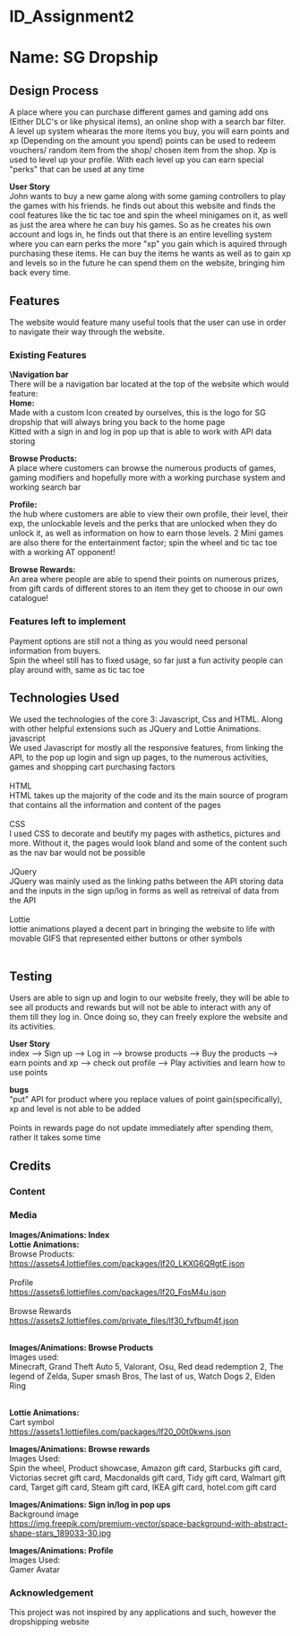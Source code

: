 # ID_Assignment2
# Name: SG Dropship

## Design Process<br>
A place where you can purchase different games and gaming add ons (Either DLC's or like physical items), 
an online shop with a search bar filter.
A level up system whearas the more items you buy, you will earn points and xp (Depending on the amount you spend)
points can be used to redeem vouchers/ random item from the shop/ chosen item from the shop. Xp is used to level
up your profile. With each level up you can earn special "perks" that can
be used at any time

**User Story**<br>
John wants to buy a new game along with some gaming controllers to play the games with his friends. he finds out about this website and finds the cool features like the tic tac toe and spin the wheel minigames on it, as well as just the area where he can buy his games. So as he creates his own account and logs in, he finds out that there is an entire levelling system where you can earn perks the more "xp" you gain which is aquired through purchasing these items. He can buy the items he wants as well as to gain xp and levels so in the future he can spend them on the website, bringing him back every time.

## Features
The website would feature many useful tools that the user can use in order to navigate their way through the website. <br>

### Existing Features
**\\Navigation bar** <br>
There will be a navigation bar located at the top of the website which would feature:<br>
**Home:** <br>
Made with a custom Icon created by ourselves, this is the logo for SG dropship that will always bring you back to the home page<br>
Kitted with a sign in and log in pop up that is able to work with API data storing<br>

**Browse Products:** <br>
A place where customers can browse the numerous products of games, gaming modifiers and hopefully more with a working purchase system and working search bar<br>

**Profile:** <br>
the hub where customers are able to view their own profile, their level, their exp, the unlockable levels and the perks that are unlocked when they do unlock it, as well as information on how to earn those levels. 2 Mini games are also there for the entertainment factor; spin the wheel and tic tac toe with a working AT opponent!<br>

**Browse Rewards:** <br>
An area where people are able to spend their points on numerous prizes, from gift cards of different stores to an item they get to choose in our own catalogue!<br>


### Features left to implement<br>
Payment options are still not a thing as you would need personal information from buyers.<br>
Spin the wheel still has to fixed usage, so far just a fun activity people can play around with, same as tic tac toe<br>



## Technologies Used <br>
We used the technologies of the core 3: Javascript, Css and HTML. Along with other helpful extensions such as JQuery and Lottie Animations.<br>
javascript<br>
We used Javascript for mostly all the responsive features, from linking the API, to the pop up login and sign up pages, to the numerous activities, games and shopping cart purchasing factors<br>
<br>
HTML<br>
HTML takes up the majority of the code and its the main source of program that contains all the information and content of the pages<br>
<br>
CSS<br>
I used CSS to decorate and beutify my pages with asthetics, pictures and more. Without it, the pages would look bland and some of the content such as the nav bar would not be possible<br>
<br>
JQuery<br>
JQuery was mainly used as the linking paths between the API storing data and the inputs in the sign up/log in forms as well as retreival of data from the API<br>
<br>
Lottie<br>
lottie animations played a decent part in bringing the website to life with movable GIFS that represented either buttons or other symbols<br>
<br>

## Testing
Users are able to sign up and login to our website freely, they will be able to see all products and rewards but will not be able to interact with any of them till they log in. Once doing so, they can freely explore the website and its activities.<br>

**User Story**<br>
index --> Sign up --> Log in --> browse products --> Buy the products --> earn points and xp --> check out profile --> Play activities and learn how to use points


**bugs**<br>
"put" API for product where you replace values of point gain(specifically), xp and level is not able to be added<br>
<br>
Points in rewards page do not update immediately after spending them, rather it takes some time<br>

## Credits
### Content


### Media
**Images/Animations: Index**<br>
**Lottie Animations:**<br>
Browse Products:<br>
https://assets4.lottiefiles.com/packages/lf20_LKXG6QRgtE.json<br>
<br>
Profile<br>
https://assets6.lottiefiles.com/packages/lf20_FqsM4u.json<br>
<br>
Browse Rewards<br>
https://assets2.lottiefiles.com/private_files/lf30_fvfbum4f.json<br>
<br>


**Images/Animations: Browse Products**<br>
Images used: <br>
Minecraft, Grand Theft Auto 5, Valorant, Osu, Red dead redemption 2, The legend of Zelda, Super smash Bros, The last of us, Watch Dogs 2, Elden Ring<br>
<br>

**Lottie Animations:** <br>
Cart symbol<br>
https://assets1.lottiefiles.com/packages/lf20_00t0kwns.json<br>

**Images/Animations: Browse rewards**<br>
Images Used:<br>
Spin the wheel, Product showcase, Amazon gift card, Starbucks gift card, Victorias secret gift card, Macdonalds gift card, Tidy gift card, Walmart gift card, Target gift card, Steam gift card, IKEA gift card, hotel.com gift card<br>


**Images/Animations: Sign in/log in pop ups**<br>
Background image<br>
https://img.freepik.com/premium-vector/space-background-with-abstract-shape-stars_189033-30.jpg<br>


**Images/Animations: Profile**<br>
Images Used:<br>
Gamer Avatar<br>






### Acknowledgement
This project was not inspired by any applications and such, however the dropshipping website